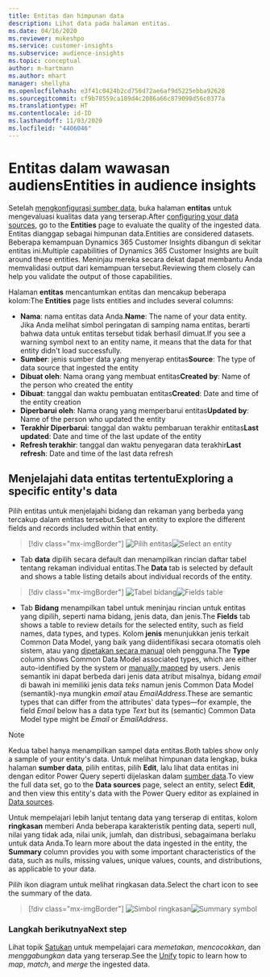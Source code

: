 ```yaml
---
title: Entitas dan himpunan data
description: Lihat data pada halaman entitas.
ms.date: 04/16/2020
ms.reviewer: mukeshpo
ms.service: customer-insights
ms.subservice: audience-insights
ms.topic: conceptual
author: m-hartmann
ms.author: mhart
manager: shellyha
ms.openlocfilehash: e3f41c0424b2cd756d72ae6af9d5225ebba92628
ms.sourcegitcommit: cf9b78559ca189d4c2086a66c879098d56c0377a
ms.translationtype: HT
ms.contentlocale: id-ID
ms.lasthandoff: 11/03/2020
ms.locfileid: "4406046"
---
```

# <a name="entities-in-audience-insights"></a><span data-ttu-id="76810-103">Entitas dalam wawasan audiens</span><span class="sxs-lookup"><span data-stu-id="76810-103">Entities in audience insights</span></span>

<span data-ttu-id="76810-104">Setelah [mengkonfigurasi sumber data](data-sources.md), buka halaman **entitas** untuk mengevaluasi kualitas data yang terserap.</span><span class="sxs-lookup"><span data-stu-id="76810-104">After [configuring your data sources](data-sources.md), go to the **Entities** page to evaluate the quality of the ingested data.</span></span> <span data-ttu-id="76810-105">Entitas dianggap sebagai himpunan data.</span><span class="sxs-lookup"><span data-stu-id="76810-105">Entities are considered datasets.</span></span> <span data-ttu-id="76810-106">Beberapa kemampuan Dynamics 365 Customer Insights dibangun di sekitar entitas ini.</span><span class="sxs-lookup"><span data-stu-id="76810-106">Multiple capabilities of Dynamics 365 Customer Insights are built around these entities.</span></span> <span data-ttu-id="76810-107">Meninjau mereka secara dekat dapat membantu Anda memvalidasi output dari kemampuan tersebut.</span><span class="sxs-lookup"><span data-stu-id="76810-107">Reviewing them closely can help you validate the output of those capabilities.</span></span>

<span data-ttu-id="76810-108">Halaman **entitas** mencantumkan entitas dan mencakup beberapa kolom:</span><span class="sxs-lookup"><span data-stu-id="76810-108">The **Entities** page lists entities and includes several columns:</span></span>

- <span data-ttu-id="76810-109">**Nama**: nama entitas data Anda.</span><span class="sxs-lookup"><span data-stu-id="76810-109">**Name**: The name of your data entity.</span></span> <span data-ttu-id="76810-110">Jika Anda melihat simbol peringatan di samping nama entitas, berarti bahwa data untuk entitas tersebut tidak berhasil dimuat.</span><span class="sxs-lookup"><span data-stu-id="76810-110">If you see a warning symbol next to an entity name, it means that the data for that entity didn't load successfully.</span></span>
- <span data-ttu-id="76810-111">**Sumber**: jenis sumber data yang menyerap entitas</span><span class="sxs-lookup"><span data-stu-id="76810-111">**Source**: The type of data source that ingested the entity</span></span>
- <span data-ttu-id="76810-112">**Dibuat oleh**: Nama orang yang membuat entitas</span><span class="sxs-lookup"><span data-stu-id="76810-112">**Created by**: Name of the person who created the entity</span></span>
- <span data-ttu-id="76810-113">**Dibuat**: tanggal dan waktu pembuatan entitas</span><span class="sxs-lookup"><span data-stu-id="76810-113">**Created**: Date and time of the entity creation</span></span>
- <span data-ttu-id="76810-114">**Diperbarui oleh**: Nama orang yang memperbarui entitas</span><span class="sxs-lookup"><span data-stu-id="76810-114">**Updated by**: Name of the person who updated the entity</span></span>
- <span data-ttu-id="76810-115">**Terakhir Diperbarui**: tanggal dan waktu pembaruan terakhir entitas</span><span class="sxs-lookup"><span data-stu-id="76810-115">**Last updated**: Date and time of the last update of the entity</span></span>
- <span data-ttu-id="76810-116">**Refresh terakhir**: tanggal dan waktu penyegaran data terakhir</span><span class="sxs-lookup"><span data-stu-id="76810-116">**Last refresh**: Date and time of the last data refresh</span></span>

## <a name="exploring-a-specific-entitys-data"></a><span data-ttu-id="76810-117">Menjelajahi data entitas tertentu</span><span class="sxs-lookup"><span data-stu-id="76810-117">Exploring a specific entity's data</span></span>

<span data-ttu-id="76810-118">Pilih entitas untuk menjelajahi bidang dan rekaman yang berbeda yang tercakup dalam entitas tersebut.</span><span class="sxs-lookup"><span data-stu-id="76810-118">Select an entity to explore the different fields and records included within that entity.</span></span>

> [!div class="mx-imgBorder"]
> <span data-ttu-id="76810-119">![Pilih entitas](media/data-manager-entities-data.png "Pilih entitas")</span><span class="sxs-lookup"><span data-stu-id="76810-119">![Select an entity](media/data-manager-entities-data.png "Select an entity")</span></span>

- <span data-ttu-id="76810-120">Tab **data** dipilih secara default dan menampilkan rincian daftar tabel tentang rekaman individual entitas.</span><span class="sxs-lookup"><span data-stu-id="76810-120">The **Data** tab is selected by default and shows a table listing details about individual records of the entity.</span></span>

> [!div class="mx-imgBorder"]
> <span data-ttu-id="76810-121">![Tabel bidang](media/data-manager-entities-fields.PNG "Tabel bidang")</span><span class="sxs-lookup"><span data-stu-id="76810-121">![Fields table](media/data-manager-entities-fields.PNG "Fields table")</span></span>

- <span data-ttu-id="76810-122">Tab **Bidang** menampilkan tabel untuk meninjau rincian untuk entitas yang dipilih, seperti nama bidang, jenis data, dan jenis.</span><span class="sxs-lookup"><span data-stu-id="76810-122">The **Fields** tab shows a table to review details for the selected entity, such as field names, data types, and types.</span></span> <span data-ttu-id="76810-123">Kolom **jenis** menunjukkan jenis terkait Common Data Model, yang baik yang diidentifikasi secara otomatis oleh sistem, atau yang [dipetakan secara manual](map-entities.md) oleh pengguna.</span><span class="sxs-lookup"><span data-stu-id="76810-123">The **Type** column shows Common Data Model associated types, which are either auto-identified by the system or [manually mapped](map-entities.md) by users.</span></span> <span data-ttu-id="76810-124">Jenis semantik ini dapat berbeda dari jenis data atribut misalnya, bidang *email* di bawah ini memiliki jenis data *teks* namun jenis Common Data Model (semantik)-nya mungkin *email* atau *EmailAddress*.</span><span class="sxs-lookup"><span data-stu-id="76810-124">These are semantic types that can differ from the attributes' data types—for example, the field *Email* below has a data type *Text* but its (semantic) Common Data Model type might be *Email* or *EmailAddress*.</span></span>

> [!NOTE]
> <span data-ttu-id="76810-125">Kedua tabel hanya menampilkan sampel data entitas.</span><span class="sxs-lookup"><span data-stu-id="76810-125">Both tables show only a sample of your entity's data.</span></span> <span data-ttu-id="76810-126">Untuk melihat himpunan data lengkap, buka halaman **sumber data**, pilih entitas, pilih **Edit**, lalu lihat data entitas ini dengan editor Power Query seperti dijelaskan dalam [sumber data](data-sources.md).</span><span class="sxs-lookup"><span data-stu-id="76810-126">To view the full data set, go to the **Data sources** page, select an entity, select **Edit**, and then view this entity's data with the Power Query editor as explained in [Data sources](data-sources.md).</span></span>

<span data-ttu-id="76810-127">Untuk mempelajari lebih lanjut tentang data yang terserap di entitas, kolom **ringkasan** memberi Anda beberapa karakteristik penting data, seperti null, nilai yang tidak ada, nilai unik, jumlah, dan distribusi, sebagaimana berlaku untuk data Anda.</span><span class="sxs-lookup"><span data-stu-id="76810-127">To learn more about the data ingested in the entity, the **Summary** column provides you with some important characteristics of the data, such as nulls, missing values, unique values, counts, and distributions, as applicable to your data.</span></span>

<span data-ttu-id="76810-128">Pilih ikon diagram untuk melihat ringkasan data.</span><span class="sxs-lookup"><span data-stu-id="76810-128">Select the chart icon to see the summary of the data.</span></span>

> [!div class="mx-imgBorder"]
> <span data-ttu-id="76810-129">![Simbol ringkasan](media/data-manager-entities-summary.png "Tabel Ringkasan Data")</span><span class="sxs-lookup"><span data-stu-id="76810-129">![Summary symbol](media/data-manager-entities-summary.png "Data summary table")</span></span>

### <a name="next-step"></a><span data-ttu-id="76810-130">Langkah berikutnya</span><span class="sxs-lookup"><span data-stu-id="76810-130">Next step</span></span>

<span data-ttu-id="76810-131">Lihat topik [Satukan](data-unification.md) untuk mempelajari cara *memetakan*, *mencocokkan*, dan *menggabungkan* data yang terserap.</span><span class="sxs-lookup"><span data-stu-id="76810-131">See the [Unify](data-unification.md) topic to learn how to *map*, *match*, and *merge* the ingested data.</span></span>
